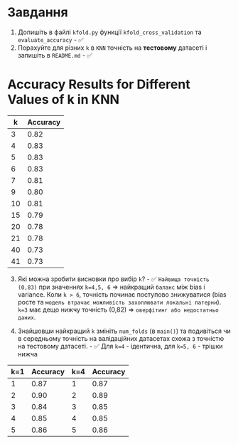 # Завдання
1. Допишіть в файлі `kfold.py` функції `kfold_cross_validation` та `evaluate_accuracy` - ✅
2. Порахуйте для різних `k` в `KNN` точність на **тестовому** датасеті і запишіть в `README.md` - ✅
# Accuracy Results for Different Values of k in KNN
| **k**  | **Accuracy** |
|--------|--------------|
| 3      | 0.82         |
| 4      | 0.83         |
| 5      | 0.83         |
| 6      | 0.83         |
| 7      | 0.81         |
| 9      | 0.80         |
| 10     | 0.81         |
| 15     | 0.79         |
| 20     | 0.78         |
| 21     | 0.78         |
| 40     | 0.73         |
| 41     | 0.73         |
3. Які можна зробити висновки про вибір `k`? - ✅
  `Найвища точність (0,83)` при значеннях `k=4,5, 6` => найкращий `баланс` між bias і variance.
  Коли `k > 6`, точність починає поступово знижуватися (bias росте та `модель втрачає можливість захоплювати локальні патерни`).
  `k=3` має дещо нижчу точність (0,82) => `оверфітинг або недостатньо даних`.

4. Знайшовши найкращий `k` змініть `num_folds` (в `main()`) та подивіться чи в середньому точність на валідаційних датасетах схожа з точністю на тестовому датасеті. - ✅
   Для `k=4` - ідентична, для `k=5, 6` - трішки нижча

  |**k=1**| **Accuracy** |**k=4**| **Accuracy** |
  |-------|--------------|-------|--------------|
  |  1    |    0.87      |  1    |    0.87      |
  |  2    |    0.90      |  2    |    0.89      |
  |  3    |    0.84      |  3    |    0.85      |
  |  4    |    0.85      |  4    |    0.85      |
  |  5    |    0.86      |  5    |    0.86      |
